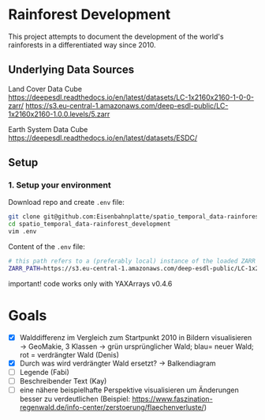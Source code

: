 # Rainforest Development

This project attempts to document the development of the world's rainforests in a differentiated way since 2010.


## Underlying Data Sources

Land Cover Data Cube
https://deepesdl.readthedocs.io/en/latest/datasets/LC-1x2160x2160-1-0-0-zarr/
https://s3.eu-central-1.amazonaws.com/deep-esdl-public/LC-1x2160x2160-1.0.0.levels/5.zarr

Earth System Data Cube
https://deepesdl.readthedocs.io/en/latest/datasets/ESDC/

## Setup

### 1. Setup your environment

Download repo and create `.env` file:

```bash
git clone git@github.com:Eisenbahnplatte/spatio_temporal_data-rainforest_development.git # clone the repository
cd spatio_temporal_data-rainforest_development 
vim .env
```

Content of the `.env` file:

```bash
# this path refers to a (preferably local) instance of the loaded ZARR dataset. URL also possible
ZARR_PATH=https://s3.eu-central-1.amazonaws.com/deep-esdl-public/LC-1x2160x2160-1.0.0.levels/5.zarr
```

important! code works only with YAXArrays v0.4.6

# Goals

- [x] Walddifferenz im Vergleich zum Startpunkt 2010 in Bildern visualisieren -> GeoMakie, 3 Klassen -> grün ursprünglicher Wald; blau= neuer Wald; rot = verdrängter Wald (Denis)
- [x] Durch was wird verdrängter Wald ersetzt? -> Balkendiagram
- [ ] Legende (Fabi)
- [ ] Beschreibender Text (Kay)
- [ ] eine nähere beispielhafte Perspektive visualisieren um Änderungen besser zu verdeutlichen (Beispiel: https://www.faszination-regenwald.de/info-center/zerstoerung/flaechenverluste/) 
